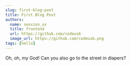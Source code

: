 ```yaml
---
slug: first-blog-post
title: First Blog Post
authors:
  name: sexxion_xx
  title: frontend
  url: https://github.com/codeusb
  image_url: https://github.com/codeusb.png
tags: [hello]
---
```


Oh, oh, my God! Can you also go to the street in diapers?
